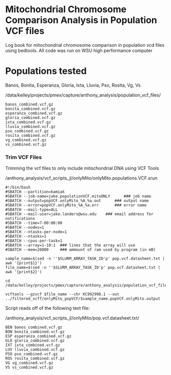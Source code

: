 # Mitochondrial Chromosome Comparison Analysis in Population VCF files 
Log book for mitochondrial chromosome comparison in population vcd files using bedtools. All code was run on WSU high performance computer



# Populations tested
Banos, Bonita, Esperanza, Gloria, Ixta, Lluvia, Pso, Rosita, Vg, Vs

/data/kelley/projects/pmex/capture/anthony_analysis/population_vcf_files/

	banos_combined.vcf.gz
	bonita_combined.vcf.gz
	esperanza_combined.vcf.gz
	gloria_combined.vcf.gz
	ixta_combined.vcf.gz
	lluvia_combined.vcf.gz
	pso_combined.vcf.gz
	rosita_combined.vcf.gz
	vg_combined.vcf.gz
	vs_combined.vcf.gz

### Trim VCF Files
Trimming the vcf files to only include mitochondrial DNA using VCF Tools


/anthony_analysis/vcf_scripts_jl/onlyMito/onlyMito.populations.VCF.srun

	#!/bin/bash
	#SBATCH --partition=kamiak
	#SBATCH --job-name=jake.populationVCF.mitoONLY		### job name
	#SBATCH --output=popVCF.onlyMito_%A_%a.out 		### output name
	#SBATCH --error=popVCF.onlyMito_%A_%a.err 		### error name
	#SBATCH --mail-type=ALL
	#SBATCH --mail-user=jake.landers@wsu.edu 	### email address for notifications
	#SBATCH --time=7-00:00:00
	#SBATCH --nodes=1
	#SBATCH --ntasks-per-node=1
	#SBATCH --ntasks=1
	#SBATCH --cpus-per-task=1
	#SBATCH --array=1-10:1	### lines that the array will use
	#SBATCH --mem=26000		### ammount of ram used by program (in mB)

	sample_name=$(sed -n ''$SLURM_ARRAY_TASK_ID'p' pop.vcf.datasheet.txt | awk '{print$1}')
	file_name=$(sed -n ''$SLURM_ARRAY_TASK_ID'p' pop.vcf.datasheet.txt | awk '{print$2}')

	cd /data/kelley/projects/pmex/capture/anthony_analysis/population_vcf_files/

	vcftools --gzvcf $file_name --chr KC992998.1 --out ../filtered_vcff/onlyMito_popVCF/$sample_name.popVCF.onlyMito.output


Script reads off of the following text file:

/anthony_analysis/vcf_scripts_jl/onlyMito/pop.vcf.datasheet.txt/

	BEN banos_combined.vcf.gz 
	BON bonita_combined.vcf.gz 
	ESP esperanza_combined.vcf.gz 
	GLO gloria_combined.vcf.gz 
	IXT ixta_combined.vcf.gz 
	LUV lluvia_combined.vcf.gz 
	PSO pso_combined.vcf.gz 
	ROS rosita_combined.vcf.gz 
	VG vg_combined.vcf.gz 
	VS vs_combined.vcf.gz 



